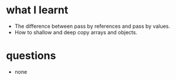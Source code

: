 # what I learnt

- The difference between pass by references and pass by values.
- How to shallow and deep copy arrays and objects.

# questions

- none
